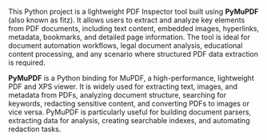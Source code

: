 This Python project is a lightweight PDF Inspector tool built using **PyMuPDF** (also known as fitz). It allows users to extract and analyze key elements from PDF documents, including text content, embedded images, hyperlinks, metadata, bookmarks, and detailed page information. The tool is ideal for document automation workflows, legal document analysis, educational content processing, and any scenario where structured PDF data extraction is required.



**PyMuPDF** is a Python binding for MuPDF, a high-performance, lightweight PDF and XPS viewer. It is widely used for extracting text, images, and metadata from PDFs, analyzing document structure, searching for keywords, redacting sensitive content, and converting PDFs to images or vice versa. PyMuPDF is particularly useful for building document parsers, extracting data for analysis, creating searchable indexes, and automating redaction tasks.